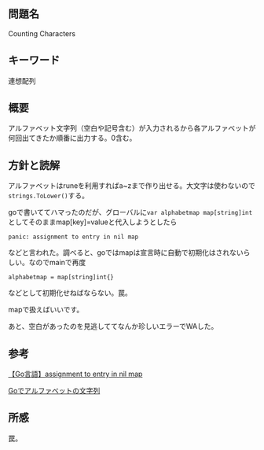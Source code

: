 ## 問題名
Counting Characters
## キーワード
連想配列

## 概要
アルファベット文字列（空白や記号含む）が入力されるから各アルファベットが何回出てきたか順番に出力する。0含む。

## 方針と読解

アルファベットはruneを利用すればa~zまで作り出せる。大文字は使わないので`strings.ToLower()`する。

goで書いててハマったのだが、グローバルに`var alphabetmap map[string]int`としてそのままmap[key]=valueと代入しようとしたら
```
panic: assignment to entry in nil map
```
などと言われた。調べると、goではmapは宣言時に自動で初期化はされないらしい。なのでmainで再度
```
alphabetmap = map[string]int{}
```
などとして初期化せねばならない。罠。

mapで扱えばいいです。 

あと、空白があったのを見逃しててなんか珍しいエラーでWAした。

## 参考
[【Go言語】assignment to entry in nil map](http://otiai10.hatenablog.com/entry/2014/08/09/154256)

[Goでアルファベットの文字列](http://or3.hatenablog.com/entry/2018/03/29/212245)

## 所感
罠。